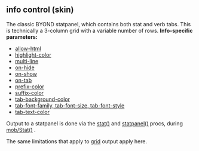 ## info control (skin)


The classic BYOND statpanel, which contains both stat and verb
tabs. This is technically a 3-column grid with a variable number of
rows.
**Info-specific parameters:**
+   [allow-html](/ref/skin/param/allow-html.md) 
+   [highlight-color](/ref/skin/param/highlight-color.md) 
+   [multi-line](/ref/skin/param/multi-line.md) 
+   [on-hide](/ref/skin/param/on-hide.md) 
+   [on-show](/ref/skin/param/on-show.md) 
+   [on-tab](/ref/skin/param/on-tab.md) 
+   [prefix-color](/ref/skin/param/prefix-color.md) 
+   [suffix-color](/ref/skin/param/suffix-color.md) 
+   [tab-background-color](/ref/skin/param/tab-background-color.md) 
+   [tab-font-family, tab-font-size,
    tab-font-style](/ref/skin/param/tab-font.md) 
+   [tab-text-color](/ref/skin/param/tab-text-color.md) 


Output to a statpanel is done via the
[stat()](/ref/proc/stat.md)  and [statpanel()](/ref/proc/statpanel.md) 
procs, during [mob/Stat()](/ref/atom/proc/stat.md) . 

The same
limitations that apply to [grid](/ref/skin/control/grid.md) output apply
here.